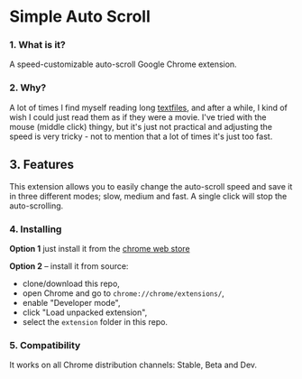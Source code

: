 # Simple Auto Scroll

### 1. What is it?

A speed-customizable auto-scroll Google Chrome extension.

### 2. Why?

A lot of times I find myself reading long
[textfiles](http://www.textfiles.com/), and after a while, I kind of
wish I could just read them as if they were a movie. I've tried with
the mouse (middle click) thingy, but it's just not practical and
adjusting the speed is very tricky - not to mention that a lot of
times it's just too fast.

## 3. Features

This extension allows you to easily change the auto-scroll speed and
save it in three different modes; slow, medium and fast. A single
click will stop the auto-scrolling.

### 4. Installing

**Option 1** just install it from the [chrome web store](https://chrome.google.com/webstore/detail/dccjkemhmffnljlnnoffljpkhkfpldff)

**Option 2** – install it from source:

* clone/download this repo,
* open Chrome and go to `chrome://chrome/extensions/`,
* enable "Developer mode",
* click "Load unpacked extension",
* select the `extension` folder in this repo.

### 5. Compatibility

It works on all Chrome distribution channels: Stable, Beta and Dev.
